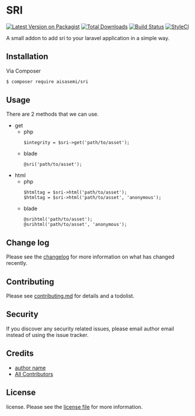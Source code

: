 # SRI

[![Latest Version on Packagist][ico-version]][link-packagist]
[![Total Downloads][ico-downloads]][link-downloads]
[![Build Status][ico-travis]][link-travis]
[![StyleCI][ico-styleci]][link-styleci]

A small addon to add sri to your laravel application in a simple way.

## Installation

Via Composer

``` bash
$ composer require aisasemi/sri
```

## Usage

There are 2 methods that we can use.

- get
  - php
    ```
    $integrity = $sri->get('path/to/asset');
    ```
  - blade
    ```
    @sri('path/to/asset');
    ```
- html
  - php
    ```
    $htmltag = $sri->html('path/to/asset');
    $htmltag = $sri->html('path/to/asset', 'anonymous');
    ```
  - blade
    ```
    @srihtml('path/to/asset');
    @srihtml('path/to/asset', 'anonymous');
    ```


## Change log

Please see the [changelog](changelog.md) for more information on what has changed recently.

## Contributing

Please see [contributing.md](contributing.md) for details and a todolist.

## Security

If you discover any security related issues, please email author email instead of using the issue tracker.

## Credits

- [author name][link-author]
- [All Contributors][link-contributors]

## License

license. Please see the [license file](license.md) for more information.

[ico-version]: https://img.shields.io/packagist/v/aisasemi/sri.svg?style=flat-square
[ico-downloads]: https://img.shields.io/packagist/dt/aisasemi/sri.svg?style=flat-square
[ico-travis]: https://img.shields.io/travis/aisasemi/sri/master.svg?style=flat-square
[ico-styleci]: https://styleci.io/repos/12345678/shield

[link-packagist]: https://packagist.org/packages/aisasemi/sri
[link-downloads]: https://packagist.org/packages/aisasemi/sri
[link-travis]: https://travis-ci.org/aisasemi/sri
[link-styleci]: https://styleci.io/repos/12345678
[link-author]: https://github.com/aisasemi
[link-contributors]: ../../contributors
